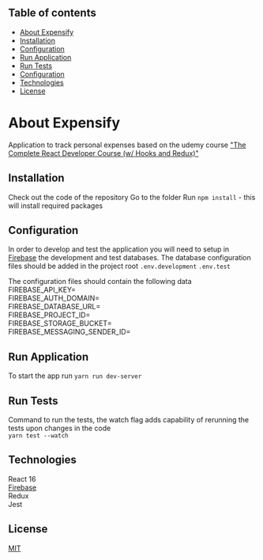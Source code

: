 ## Table of contents
* [About Expensify](#about-expensify)
* [Installation](#installation)
* [Configuration](#configuration)
* [Run Application](#run-application)
* [Run Tests](#run-tests)
* [Configuration](#configuration)
* [Technologies](#technologies)
* [License](#license)

# About Expensify

Application to track personal expenses based on the udemy course ["The Complete React Developer Course (w/ Hooks and Redux)"](https://www.udemy.com/react-2nd-edition/learn/lecture/7900130?start=0#overview)

## Installation

Check out the code of the repository
Go to the folder
Run `npm install` - this will install required packages

## Configuration

In order to develop and test the application you will need to setup in [Firebase](https://firebase.google.com/) the development and test databases.
The database configuration files should be added in the project root
`.env.development`
`.env.test`

The configuration files should contain the following data  
FIREBASE_API_KEY=<firebase api key>  
FIREBASE_AUTH_DOMAIN=<firebase auth domain>  
FIREBASE_DATABASE_URL=<firebase database url>  
FIREBASE_PROJECT_ID=<firebase project id>  
FIREBASE_STORAGE_BUCKET=<firebase storage bucket>  
FIREBASE_MESSAGING_SENDER_ID=<firebase messaging sender id>  

## Run Application

To start the app run `yarn run dev-server`

## Run Tests

Command to run the tests, the watch flag adds capability of rerunning the tests upon changes in the code  
`yarn test --watch`

## Technologies

React 16  
[Firebase](https://firebase.google.com/)  
Redux  
Jest  

## License
[MIT](https://choosealicense.com/licenses/mit/)
